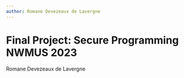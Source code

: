 ```yaml
---
author: Romane Devezeaux de Lavergne
---
```

# Final Project: Secure Programming NWMUS 2023



Romane Devezeaux de Lavergne
